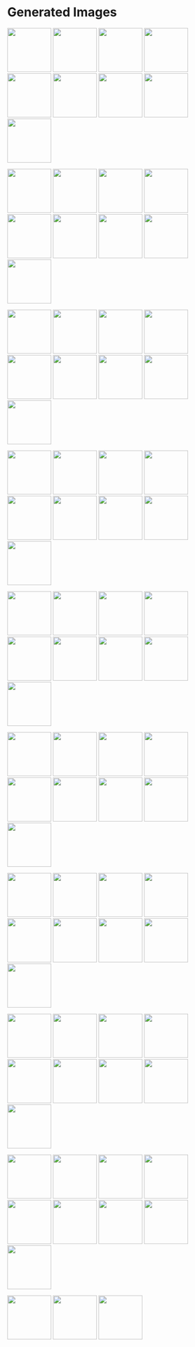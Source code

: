 # Generated Images



<img src="2025_08_28_01.webp" width="100"/> <img src="2025_08_28_02.webp" width="100"/> <img src="2025_08_28_03.webp" width="100"/> <img src="2025_08_28_04.webp" width="100"/> <img src="2025_08_28_05.webp" width="100"/> <img src="2025_08_28_06.webp" width="100"/> <img src="2025_08_28_07.webp" width="100"/> <img src="2025_08_28_08.webp" width="100"/> <img src="2025_08_28_09.webp" width="100"/>

<img src="2025_08_28_10.webp" width="100"/> <img src="2025_08_28_11.webp" width="100"/> <img src="2025_08_28_12.webp" width="100"/> <img src="2025_08_28_13.webp" width="100"/> <img src="2025_08_28_14.webp" width="100"/> <img src="2025_08_28_15.webp" width="100"/> <img src="2025_08_28_16.webp" width="100"/> <img src="2025_08_28_17.webp" width="100"/> <img src="2025_08_28_18.webp" width="100"/>

<img src="2025_08_28_19.webp" width="100"/> <img src="2025_08_28_20.webp" width="100"/> <img src="2025_08_28_21.webp" width="100"/> <img src="2025_08_28_22.webp" width="100"/> <img src="2025_08_28_23.webp" width="100"/> <img src="2025_08_28_24.webp" width="100"/> <img src="2025_08_28_25.webp" width="100"/> <img src="2025_08_28_26.webp" width="100"/> <img src="2025_08_28_27.webp" width="100"/>

<img src="2025_08_28_28.webp" width="100"/> <img src="2025_08_28_29.webp" width="100"/> <img src="2025_08_28_30.webp" width="100"/> <img src="2025_08_28_31.webp" width="100"/> <img src="2025_08_28_32.webp" width="100"/> <img src="2025_08_28_33.webp" width="100"/> <img src="2025_08_28_34.webp" width="100"/> <img src="2025_08_28_35.webp" width="100"/> <img src="2025_08_28_36.webp" width="100"/>

<img src="2025_08_28_37.webp" width="100"/> <img src="2025_08_28_38.webp" width="100"/> <img src="2025_08_28_39.webp" width="100"/> <img src="2025_08_28_40.webp" width="100"/> <img src="2025_08_28_41.webp" width="100"/> <img src="2025_08_28_42.webp" width="100"/> <img src="2025_08_28_43.webp" width="100"/> <img src="2025_08_28_44.webp" width="100"/> <img src="2025_08_28_45.webp" width="100"/>

<img src="2025_08_28_46.webp" width="100"/> <img src="2025_08_28_47.webp" width="100"/> <img src="2025_08_28_48.webp" width="100"/> <img src="2025_08_28_49.webp" width="100"/> <img src="2025_08_28_50.webp" width="100"/> <img src="2025_08_28_51.webp" width="100"/> <img src="2025_08_28_52.webp" width="100"/> <img src="2025_08_28_53.webp" width="100"/> <img src="2025_08_28_54.webp" width="100"/>

<img src="2025_08_28_55.webp" width="100"/> <img src="2025_08_28_56.webp" width="100"/> <img src="2025_08_28_57.webp" width="100"/> <img src="2025_08_28_58.webp" width="100"/> <img src="2025_08_28_59.webp" width="100"/> <img src="2025_08_28_60.webp" width="100"/> <img src="2025_08_28_61.webp" width="100"/> <img src="2025_08_28_62.webp" width="100"/> <img src="2025_08_28_63.webp" width="100"/>

<img src="2025_08_28_64.webp" width="100"/> <img src="2025_08_28_65.webp" width="100"/> <img src="2025_08_28_66.webp" width="100"/> <img src="2025_08_28_67.webp" width="100"/> <img src="2025_08_28_68.webp" width="100"/> <img src="2025_08_28_69.webp" width="100"/> <img src="2025_08_28_70.webp" width="100"/> <img src="2025_08_28_71.webp" width="100"/> <img src="2025_08_28_72.webp" width="100"/>

<img src="2025_08_28_73.webp" width="100"/> <img src="2025_08_28_74.webp" width="100"/> <img src="2025_08_28_75.webp" width="100"/> <img src="2025_08_28_76.webp" width="100"/> <img src="2025_08_28_77.webp" width="100"/> <img src="2025_08_28_78.webp" width="100"/> <img src="2025_08_28_79.webp" width="100"/> <img src="2025_08_28_80.webp" width="100"/> <img src="2025_08_28_81.webp" width="100"/>

<img src="2025_08_28_82.webp" width="100"/> <img src="2025_08_28_83.webp" width="100"/> <img src="2025_08_28_84.webp" width="100"/>